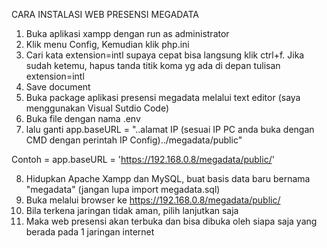 CARA INSTALASI WEB PRESENSI MEGADATA
1. Buka aplikasi xampp dengan run as administrator 
2. Klik menu Config, Kemudian klik php.ini
3. Cari kata extension=intl supaya cepat bisa langsung klik ctrl+f. Jika sudah ketemu, hapus tanda titik koma yg ada di depan tulisan extension=intl 
4. Save document
5. Buka package aplikasi presensi megadata melalui text editor (saya menggunakan Visual Sutdio Code)
6. Buka file dengan nama .env 
7. lalu ganti 
app.baseURL = "..alamat IP (sesuai IP PC anda buka dengan CMD dengan perintah IP Config)../megadata/public"

Contoh =
app.baseURL = 'https://192.168.0.8/megadata/public/'

8. Hidupkan Apache Xampp dan MySQL, buat basis data baru bernama "megadata" (jangan lupa import megadata.sql)
9. Buka melalui browser ke https://192.168.0.8/megadata/public/
10. Bila terkena jaringan tidak aman, pilih lanjutkan saja
11. Maka web presensi akan terbuka dan bisa dibuka oleh siapa saja yang berada pada 1 jaringan internet
